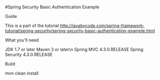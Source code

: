 #Spring Security Basic Authentication Example

Guide

This is a part of the tutorial http://javabycode.com/spring-framework-tutorial/spring-security/spring-security-basic-authentication-example.html

What you'll need

JDK 1.7 or later
Maven 3 or later\n
Spring MVC 4.3.0.RELEASE
Spring Security 4.3.0.RELEASE

Build

mvn clean install    
